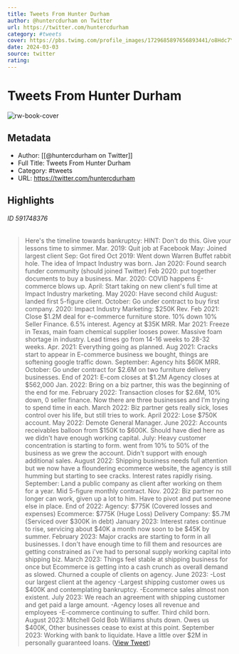 ```yaml
---
title: Tweets From Hunter Durham
author: @huntercdurham on Twitter
url: https://twitter.com/huntercdurham
category: #tweets
cover: https://pbs.twimg.com/profile_images/1729685897656893441/o8Hdc7YF.jpg
date: 2024-03-03
source: twitter
rating:
---
```

# Tweets From Hunter Durham

![rw-book-cover](https://pbs.twimg.com/profile_images/1729685897656893441/o8Hdc7YF.jpg)

## Metadata
- Author: [[@huntercdurham on Twitter]]
- Full Title: Tweets From Hunter Durham
- Category: #tweets
- URL: https://twitter.com/huntercdurham

## Highlights
###### ID 591748376
> Here's the timeline towards bankruptcy: 
> HINT: Don't do this. Give your lessons time to simmer. 
> Mar. 2019: Quit job at Facebook
> May: Joined largest client
> Sep: Got fired
> Oct 2019: Went down Warren Buffet rabbit hole. The idea of Impact Industry was born. 
> Jan 2020: Found search funder community (should joined Twitter)
> Feb 2020: put together documents to buy a business. 
> Mar. 2020: COVID happens E-commerce blows up.
> April: Start taking on new client's full time at Impact Industry marketing. 
> May 2020: Have second child 
> August: landed first 5-figure client. 
> October: Go under contract to buy first company. 
> 2020: Impact Industry Marketing: $250K Rev. 
> Feb 2021: Close $1.2M deal for e-commerce furniture store. 10% down 10% Seller Finance. 6.5% interest. Agency at $35K MRR.
> Mar 2021: Freeze in Texas, main foam chemical supplier looses power. Massive foam shortage in industry. Lead times go from 14-16 weeks to 28-32 weeks. 
> Apr. 2021: Everything going as planned. 
> Aug 2021: Cracks start to appear in E-commerce business we bought, things are softening google traffic down. 
> September: Agency hits $60K MRR. 
> October: Go under contract for $2.6M on two furniture delivery businesses. 
> End of 2021:
> E-com closes at $1.2M 
> Agency closes at $562,000
> Jan. 2022: Bring on a biz partner, this was the beginning of the end for me. 
> February 2022: Transaction closes for $2.6M, 10% down, 0 seller finance. 
> Now there are three businesses and I'm trying to spend time in each. 
> March 2022: Biz partner gets really sick, loses control over his life, but still tries to work. 
> April 2022: Lose $750K account. 
> May 2022: Demote General Manager. 
> June 2022: Accounts receivables balloon from $150K to $600K. Should have died here as we didn't have enough working capital. 
> July: Heavy customer concentration is starting to form. went from 10% to 50% of the business as we grew the account. Didn't support with enough additional sales. 
> August 2022: Shipping business needs full attention but we now have a floundering ecommerce website, the agency is still humming but starting to see cracks. Interest rates rapidly rising. 
> September: Land a public company as client after working on them for a year. Mid 5-figure monthly contract. 
> Nov. 2022: Biz partner no longer can work, given up a lot to him. Have to pivot and put someone else in place. 
> End of 2022: 
> Agency: $775K (Covered losses and expenses)
> Ecommerce: $775K (Huge Loss)
> Delivery Company: $5.7M (Serviced over $300K in debt)
> January 2023: Interest rates continue to rise, servicing about $40K a month now soon to be $45K by summer. 
> February 2023: Major cracks are starting to form in all businesses. I don't have enough time to fill them and resources are getting constrained as i've had to personal supply working capital into shipping biz. 
> March 2023: Things feel stable at shipping business for once but Ecommerce is getting into a cash crunch as overall demand as slowed. Churned a couple of clients on agency. 
> June 2023: -Lost our largest client at the agency
> -Largest shipping customer owes us $400K and contemplating bankruptcy. 
> -Ecommerce sales almost non existent. 
> July 2023: We reach an agreement with shipping customer and get paid a large amount. 
> -Agency loses all revenue and employees
> -E-commerce continuing to suffer. 
> Third child born. 
> August 2023: Mitchell Gold Bob Williams shuts down. Owes us $400K, Other businesses cease to exist at this point. 
> September 2023: Working with bank to liquidate. Have a little over $2M in personally guaranteed loans. ([View Tweet](https://twitter.com/huntercdurham/status/1699173861613293875))
    
